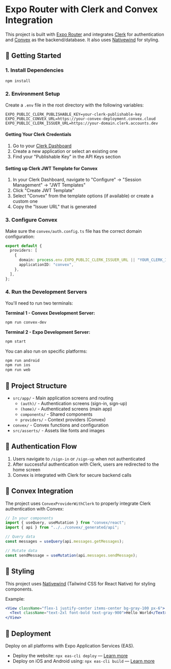 # Expo Router with Clerk and Convex Integration

This project is built with [Expo Router](https://docs.expo.dev/router/introduction/) and integrates [Clerk](https://clerk.com/) for authentication and [Convex](https://convex.dev/) as the backend/database. It also uses [Nativewind](https://www.nativewind.dev/v4/overview/) for styling.

## 🚀 Getting Started

### 1. Install Dependencies

```bash
npm install
```

### 2. Environment Setup

Create a `.env` file in the root directory with the following variables:

```env
EXPO_PUBLIC_CLERK_PUBLISHABLE_KEY=your-clerk-publishable-key
EXPO_PUBLIC_CONVEX_URL=https://your-convex-deployment.convex.cloud
EXPO_PUBLIC_CLERK_ISSUER_URL=https://your-domain.clerk.accounts.dev
```

#### Getting Your Clerk Credentials

1. Go to your [Clerk Dashboard](https://dashboard.clerk.com/)
2. Create a new application or select an existing one
3. Find your "Publishable Key" in the API Keys section

#### Setting up Clerk JWT Template for Convex

1. In your Clerk Dashboard, navigate to "Configure" → "Session Management" → "JWT Templates"
2. Click "Create JWT Template"
3. Select "Convex" from the template options (if available) or create a custom one
4. Copy the "Issuer URL" that is generated

### 3. Configure Convex

Make sure the `convex/auth.config.ts` file has the correct domain configuration:

```typescript
export default {
  providers: [
    {
      domain: process.env.EXPO_PUBLIC_CLERK_ISSUER_URL || "YOUR_CLERK_ISSUER_URL",
      applicationID: "convex",
    },
  ],
};
```

### 4. Run the Development Servers

You'll need to run two terminals:

**Terminal 1 - Convex Development Server:**
```bash
npm run convex-dev
```

**Terminal 2 - Expo Development Server:**
```bash
npm start
```

You can also run on specific platforms:
```bash
npm run android
npm run ios
npm run web
```

## 📁 Project Structure

- `src/app/` - Main application screens and routing
  - `(auth)/` - Authentication screens (sign-in, sign-up)
  - `(home)/` - Authenticated screens (main app)
  - `components/` - Shared components
  - `providers/` - Context providers (Convex)
- `convex/` - Convex functions and configuration
- `src/asserts/` - Assets like fonts and images

## 🔐 Authentication Flow

1. Users navigate to `/sign-in` or `/sign-up` when not authenticated
2. After successful authentication with Clerk, users are redirected to the home screen
3. Convex is integrated with Clerk for secure backend calls

## 🔄 Convex Integration

The project uses `ConvexProviderWithClerk` to properly integrate Clerk authentication with Convex:

```typescript
// In your components
import { useQuery, useMutation } from "convex/react";
import { api } from "../../convex/_generated/api";

// Query data
const messages = useQuery(api.messages.getMessages);

// Mutate data
const sendMessage = useMutation(api.messages.sendMessage);
```

## 🎨 Styling

This project uses [Nativewind](https://www.nativewind.dev/v4/overview/) (Tailwind CSS for React Native) for styling components.

Example:
```jsx
<View className="flex-1 justify-center items-center bg-gray-100 px-6">
  <Text className="text-2xl font-bold text-gray-900">Hello World</Text>
</View>
```

## 🚀 Deployment

Deploy on all platforms with Expo Application Services (EAS).

- Deploy the website: `npx eas-cli deploy` — [Learn more](https://docs.expo.dev/eas/hosting/get-started/)
- Deploy on iOS and Android using: `npx eas-cli build` — [Learn more](https://expo.dev/eas)